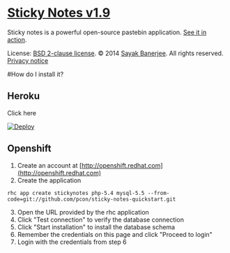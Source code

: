 # [Sticky Notes v1.9](http://sayakbanerjee.com/sticky-notes)

Sticky notes is a powerful open-source pastebin application. [See it in action](http://paste.kde.org).

License: [BSD 2-clause license](http://www.opensource.org/licenses/bsd-license.php).
&copy; 2014 [Sayak Banerjee](http://sayakbanerjee.com). All rights reserved. [Privacy notice](http://goo.gl/Ba15QZ)

#How do I install it?

## Heroku

Click here

[![Deploy](https://www.herokucdn.com/deploy/button.png)](https://heroku.com/deploy?template=https://github.com/pcon/sticky-notes-quickstart)

## Openshift

1. Create an account at [http://openshift.redhat.com](http://openshift.redhat.com)
2. Create the application
```
rhc app create stickynotes php-5.4 mysql-5.5 --from-code=git://github.com/pcon/sticky-notes-quickstart.git
```
3. Open the URL provided by the rhc application
4. Click "Test connection" to verify the database connection
5. Click "Start installation" to install the database schema
6. Remember the credentials on this page and click "Proceed to login"
7. Login with the credentials from step 6